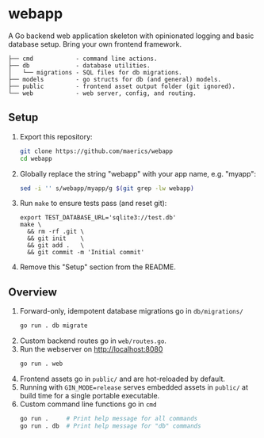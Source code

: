 # webapp

A Go backend web application skeleton with opinionated logging and basic database setup. Bring your own frontend framework.


```
├── cmd            - command line actions.
├── db             - database utilities.
│   └── migrations - SQL files for db migrations.
├── models         - go structs for db (and general) models.
├── public         - frontend asset output folder (git ignored).
└── web            - web server, config, and routing.
```

## Setup

1. Export this repository:
   ```sh
   git clone https://github.com/maerics/webapp
   cd webapp
   ```
1. Globally replace the string "webapp" with your app name, e.g. "myapp":
   ```sh
   sed -i '' s/webapp/myapp/g $(git grep -lw webapp)
   ```
1. Run `make` to ensure tests pass (and reset git):
   ```
   export TEST_DATABASE_URL='sqlite3://test.db'
   make \
     && rm -rf .git \
     && git init    \
     && git add .   \
     && git commit -m 'Initial commit'
   ```
1. Remove this "Setup" section from the README.

## Overview

1. Forward-only, idempotent database migrations go in `db/migrations/`
   ```sh
   go run . db migrate
   ```
1. Custom backend routes go in `web/routes.go`.
1. Run the webserver on [http://localhost:8080](http://localhost:8080)
   ```sh
   go run . web
   ```
1. Frontend assets go in `public/` and are hot-reloaded by default.
1. Running with `GIN_MODE=release` serves embedded assets in `public/` at build time for a single portable executable.
1. Custom command line functions go in `cmd`
   ```sh
   go run .     # Print help message for all commands
   go run . db  # Print help message for "db" commands
   ```
